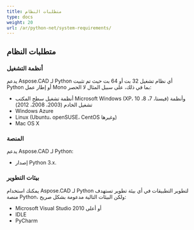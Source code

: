 ```yaml
---
title: متطلبات النظام
type: docs
weight: 20
url: /ar/python-net/system-requirements/
---
```


## **متطلبات النظام**

### **أنظمة التشغيل**

يدعم Aspose.CAD لـ Python أي نظام تشغيل 32 بت أو 64 بت حيث تم تثبيت Python أو إطار عمل Mono بما في ذلك، على سبيل المثال لا الحصر:

- أنظمة تشغيل سطح المكتب Microsoft Windows (XP، فيستا، 7، 8، 10) وأنظمة تشغيل الخادم (2003، 2008، 2012)
- Windows Azure
- Linux (Ubuntu، openSUSE، CentOS وغيرها)
- Mac OS X

### **المنصة**

يدعم Aspose.CAD لـ Python:

- إصدار Python 3.x.

### **بيئات التطوير**

يمكنك استخدام Aspose.CAD لـ Python لتطوير التطبيقات في أي بيئة تطوير تستهدف منصة Python، ولكن البيئات التالية مدعومة بشكل صريح:

- Microsoft Visual Studio 2010 أو أعلى
- IDLE
- PyCharm